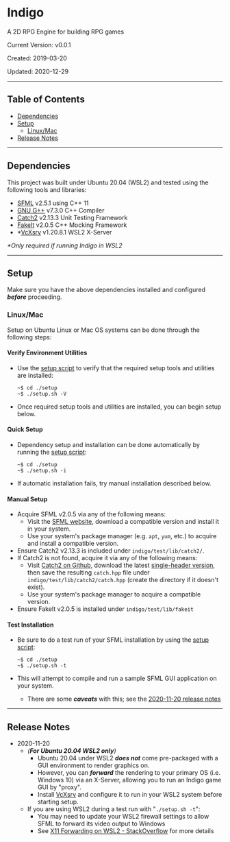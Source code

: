 # **Indigo**

A 2D RPG Engine for building RPG games

Current Version: v0.0.1

Created: 2019-03-20

Updated: 2020-12-29

---

## **Table of Contents**

- [Dependencies](#dependencies)
- [Setup](#setup)
    - [Linux/Mac](#linuxmac)
- [Release Notes](#release-notes)

---

## **Dependencies**

This project was built under Ubuntu 20.04 (WSL2) and tested using the following tools and libraries:

- [SFML](https://www.sfml-dev.org/index.php) v2.5.1 using C++ 11
- [GNU G++](https://gcc.gnu.org/) v7.3.0 C++ Compiler
- [Catch2](https://github.com/catchorg/Catch2) v2.13.3 Unit Testing Framework
- [FakeIt](https://github.com/eranpeer/FakeIt) v2.0.5 C++ Mocking Framework
- *[VcXsrv](https://github.com/ArcticaProject/vcxsrv) v1.20.8.1 WSL2 X-Server

_*Only required if running Indigo in WSL2_

---

## **Setup**

Make sure you have the above dependencies installed and configured _**before**_ proceeding.

### Linux/Mac

Setup on Ubuntu Linux or Mac OS systems can be done through the following steps:

#### Verify Environment Utilities
    
- Use the [setup script](./setup/setup.sh) to verify that the required setup tools and utilities are installed:

    ```shell
    ~$ cd ./setup
    ~$ ./setup.sh -V
    ```

- Once required setup tools and utilities are installed, you can begin setup below.

#### Quick Setup

- Dependency setup and installation can be done automatically by running the [setup script](./setup/setup.sh):

    ```shell
    ~$ cd ./setup
    ~$ ./setup.sh -i
    ```

- If automatic installation fails, try manual installation described below.

#### Manual Setup

- Acquire SFML v2.0.5 via any of the following means:
    - Visit the [SFML website](https://www.sfml-dev.org/), download a compatible version and install it in your system.
    - Use your system's package manager (e.g. `apt`, `yum`, etc.) to acquire and install a compatible version.
- Ensure Catch2 v2.13.3 is included under `indigo/test/lib/catch2/`.
- If Catch2 is not found, acquire it via any of the following means:
    - Visit [Catch2 on Github](https://github.com/catchorg/Catch2), download the latest [single-header version](https://raw.githubusercontent.com/catchorg/Catch2/v2.x/single_include/catch2/catch.hpp), then save the resulting `catch.hpp` file under `indigo/test/lib/catch2/catch.hpp` (create the directory if it doesn't exist).
    - Use your system's package manager to acquire a compatible version.
- Ensure FakeIt v2.0.5 is installed under `indigo/test/lib/fakeit`

#### Test Installation

- Be sure to do a test run of your SFML installation by using the [setup script](./setup/setup.sh):
    
    ```shell
    ~$ cd ./setup
    ~$ ./setup.sh -t
    ```

- This will attempt to compile and run a sample SFML GUI application on your system.
    - There are some _**caveats**_ with this; see the [2020-11-20 release notes](#release-notes)

---

## **Release Notes**

- 2020-11-20
    - _(**For Ubuntu 20.04 WSL2 only**)_
        - Ubuntu 20.04 under WSL2 _**does not**_ come pre-packaged with a GUI environment to render graphics on.
        - However, you can _**forward**_ the rendering to your primary OS (i.e. Windows 10) via an X-Server, allowing you to run an Indigo game GUI by "proxy".
        - Install [VcXsrv](https://github.com/ArcticaProject/vcxsrv) and configure it to run in your WSL2 system before starting setup.
    - If you are using WSL2 during a test run with "`./setup.sh -t`":
        - You may need to update your WSL2 firewall settings to allow SFML to forward its video output to Windows
        - See [X11 Forwarding on WSL2 - StackOverflow](https://stackoverflow.com/questions/61110603/how-to-set-up-working-x11-forwarding-on-wsl2) for more details